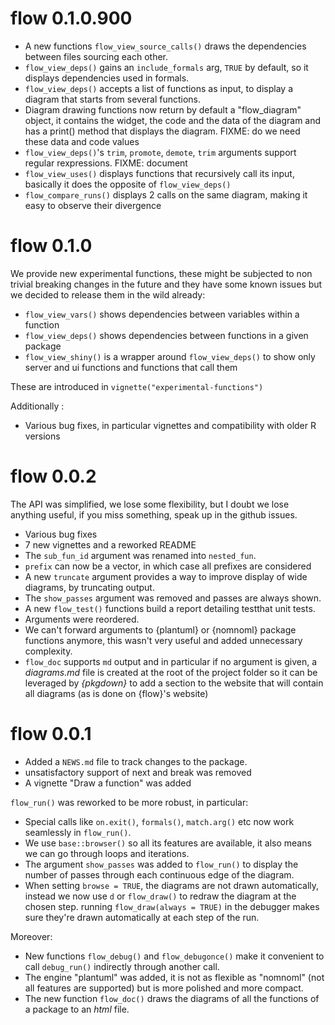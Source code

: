 # flow 0.1.0.900

* A new functions `flow_view_source_calls()` draws the dependencies between files sourcing each other.
* `flow_view_deps()` gains an `include_formals` arg, `TRUE` by default, so it
  displays dependencies used in formals.
* `flow_view_deps()` accepts a list of functions as input, to display a diagram
  that starts from several functions.
* Diagram drawing functions now return by default a "flow_diagram" object, it
  contains the widget, the code and the data of the diagram and has a print()
  method that displays the diagram. FIXME: do we need these data and code values
* `flow_view_deps()`'s `trim`, `promote`, `demote`, `trim` arguments support
  regular rexpressions. FIXME: document
* `flow_view_uses()` displays functions that recursively call its input, basically it 
  does the opposite of `flow_view_deps()`
* `flow_compare_runs()` displays 2 calls on the same diagram, making it easy to
  observe their divergence


# flow 0.1.0

We provide new experimental functions, these might be subjected to non trivial
breaking changes in the future and they have some known issues but we decided
to release them in the wild already:

* `flow_view_vars()` shows dependencies between variables within a function
* `flow_view_deps()` shows dependencies between functions in a given package
* `flow_view_shiny()` is a wrapper around `flow_view_deps()` to show only server
 and ui functions and functions that call them
 
These are introduced in `vignette("experimental-functions")` 
 
Additionally :

* Various bug fixes, in particular vignettes and compatibility with older R versions

# flow 0.0.2

The API was simplified, we lose some flexibility, but I doubt we lose anything
useful, if you miss something, speak up in the github issues.

* Various bug fixes
* 7 new vignettes and a reworked README
* The `sub_fun_id` argument was renamed into `nested_fun`.
* `prefix` can now be a vector, in which case all prefixes are considered
* A new `truncate` argument provides a way to improve display of wide diagrams,
by truncating output.
* The `show_passes` argument was removed and passes are always shown.
* A new `flow_test()` functions build a report detailing testthat unit tests.
* Arguments were reordered.
* We can't forward arguments to {plantuml} or {nomnoml} package functions anymore,
  this wasn't very useful and added unnecessary complexity.
* `flow_doc` supports `md` output and in particular if no argument is given,
a *diagrams.md* file is created at the root of the project folder so it can
be leveraged by *{pkgdown}* to add a section to the website that will contain
all diagrams (as is done on 
{flow}'s website)

# flow 0.0.1

* Added a `NEWS.md` file to track changes to the package.
* unsatisfactory support of next and break was removed
* A vignette "Draw a function" was added 

`flow_run()` was reworked to be more robust, in particular:

* Special calls like `on.exit()`, `formals()`, `match.arg()` etc now work seamlessly 
  in `flow_run()`.
* We use `base::browser()` so all its features are available, it also means we can
  go through loops and iterations.
* The argument `show_passes` was added to `flow_run()` to display the number of passes 
  through each continuous edge of the diagram.
* When setting `browse = TRUE`, the diagrams are not drawn automatically,
instead we now use `d` or `flow_draw()` to redraw the diagram at the chosen step.
running `flow_draw(always = TRUE)` in the debugger makes sure they're drawn 
automatically at each step of the run. 

Moreover:

* New functions `flow_debug()` and `flow_debugonce()` make it convenient to
call `debug_run()` indirectly through another call.
* The engine "plantuml" was added, it is not as flexible as "nomnoml" (not all features
are supported) but is more polished and more compact.
* The new function `flow_doc()` draws the diagrams of all the functions of a
package to an *html* file.



